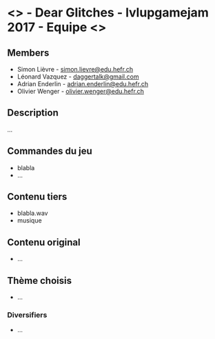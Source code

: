 # <<GAME NAME>> - Dear Glitches - lvlupgamejam 2017 - Equipe <<XX>>

## Members
* Simon Lièvre - simon.lievre@edu.hefr.ch
* Léonard Vazquez - daggertalk@gmail.com
* Adrian Enderlin - adrian.enderlin@edu.hefr.ch
* Olivier Wenger - olivier.wenger@edu.hefr.ch

## Description

...

## Commandes du jeu

* blabla
* ...

## Contenu tiers

* blabla.wav
* musique

## Contenu original

* ...

## Thème choisis

* ...

### Diversifiers

* ...


